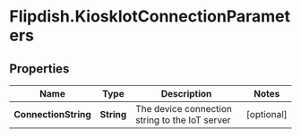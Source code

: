 # Flipdish.KioskIotConnectionParameters

## Properties
Name | Type | Description | Notes
------------ | ------------- | ------------- | -------------
**ConnectionString** | **String** | The device connection string to the IoT server | [optional] 



